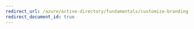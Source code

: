 ```yaml
---
redirect_url: /azure/active-directory/fundamentals/customize-branding
redirect_document_id: true
---
```

